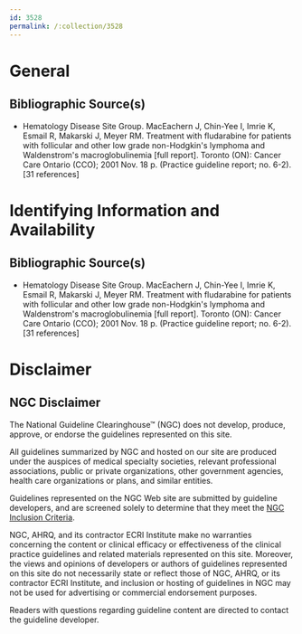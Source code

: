 ```yaml
---
id: 3528
permalink: /:collection/3528
---
```


# General

## Bibliographic Source(s)

- Hematology Disease Site Group. MacEachern J, Chin-Yee I, Imrie K, Esmail R, Makarski J, Meyer RM. Treatment with fludarabine for patients with follicular and other low grade non-Hodgkin's lymphoma and Waldenstrom's macroglobulinemia [full report]. Toronto (ON): Cancer Care Ontario (CCO); 2001 Nov. 18 p. (Practice guideline report; no. 6-2). [31 references]

# Identifying Information and Availability

## Bibliographic Source(s)

- Hematology Disease Site Group. MacEachern J, Chin-Yee I, Imrie K, Esmail R, Makarski J, Meyer RM. Treatment with fludarabine for patients with follicular and other low grade non-Hodgkin's lymphoma and Waldenstrom's macroglobulinemia [full report]. Toronto (ON): Cancer Care Ontario (CCO); 2001 Nov. 18 p. (Practice guideline report; no. 6-2). [31 references]

# Disclaimer

## NGC Disclaimer

The National Guideline Clearinghouse™ (NGC) does not develop, produce, approve, or endorse the guidelines represented on this site.

All guidelines summarized by NGC and hosted on our site are produced under the auspices of medical specialty societies, relevant professional associations, public or private organizations, other government agencies, health care organizations or plans, and similar entities.

Guidelines represented on the NGC Web site are submitted by guideline developers, and are screened solely to determine that they meet the [NGC Inclusion Criteria](/help-and-about/summaries/inclusion-criteria).

NGC, AHRQ, and its contractor ECRI Institute make no warranties concerning the content or clinical efficacy or effectiveness of the clinical practice guidelines and related materials represented on this site. Moreover, the views and opinions of developers or authors of guidelines represented on this site do not necessarily state or reflect those of NGC, AHRQ, or its contractor ECRI Institute, and inclusion or hosting of guidelines in NGC may not be used for advertising or commercial endorsement purposes.

Readers with questions regarding guideline content are directed to contact the guideline developer.

